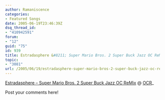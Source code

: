 ```yaml
---
author: Ramaniscence
categories:
- Featured Songs
date: 2005-06-19T23:46:39Z
dsq_thread_id:
- "410942591"
forum:
- "12"
guid: "75"
id: 939
title: Estradasphere &#8211; Super Mario Bros. 2 Super Buck Jazz OC ReMix
topic:
- "3081"
url: /2005/06/19/estradasphere-super-mario-bros-2-super-buck-jazz-oc-remix/
---
```


[Estradasphere &#8211; Super Mario Bros. 2 Super Buck Jazz OC ReMix](http://www.ocremix.org/detailmix.php?mixid=OCR00577) @ [OCR](http://www.ocremix.org/)_</p> 

Post your comments here!</em>